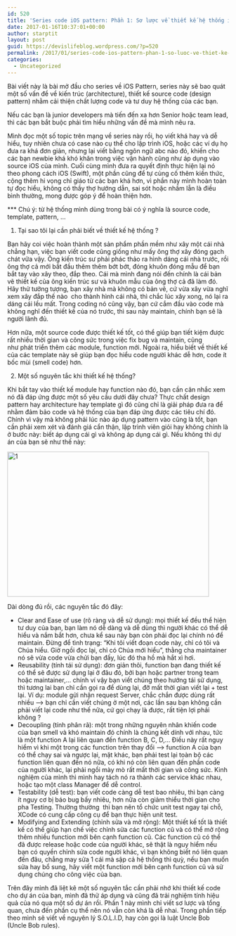 ```yaml
---
id: 520
title: 'Series code iOS pattern: Phần 1: Sơ lược về thiết kế hệ thống iOS'
date: 2017-01-16T10:37:01+00:00
author: starptit
layout: post
guid: https://devislifeblog.wordpress.com/?p=520
permalink: /2017/01/series-code-ios-pattern-phan-1-so-luoc-ve-thiet-ke-he-thong-ios/
categories:
  - Uncategorized
---
```

Bài viết này là bài mở đầu cho series về iOS Pattern, series này sẽ bao quát một số vấn đề về kiến trúc (architecture), thiết kế source code (design pattern) nhằm cải thiện chất lượng code và tư duy hệ thống của các bạn.

Nếu các bạn là junior developers mà tiến đến xa hơn Senior hoặc team lead, thì các bạn bắt buộc phải tìm hiểu những vấn đề mà mình nêu ra.

Mình đọc một số topic trên mạng về series này rồi, họ viết khá hay và dễ hiểu, tuy nhiên chưa có case nào cụ thể cho lập trình iOS, hoặc các ví dụ họ đưa ra khá đơn giản, nhưng lại viết bằng ngôn ngữ abc nào đó, khiến cho các bạn newbie khá khó khăn trong việc vận hành cũng như áp dụng vào source iOS của mình. Cuối cùng mình đưa ra quyết định thực hiện lại nó theo phong cách iOS (Swift), một phần cũng để tự củng cố thêm kiến thức, cộng thêm hi vọng chỉ giáo từ các bạn khá hơn, vì phần này mình hoàn toàn tự đọc hiểu, không có thầy thợ hướng dẫn, sai sót hoặc nhầm lẫn là điều bình thường, mong được góp ý để hoàn thiện hơn.

\*** Chú ý: từ hệ thống mình dùng trong bài có ý nghĩa là source code, template, pattern, &#8230;

<!--more-->

  1. Tại sao tôi lại cần phải biết về thiết kế hệ thống ?

Bạn hãy coi việc hoàn thành một sản phẩm phần mềm như xây một cái nhà chẳng hạn, việc bạn viết code cũng giống như mấy ông thợ xây đóng gạch chát vữa vậy. Ông kiến trúc sư phải phác thảo ra hình dáng cái nhà trước, rồi ông thợ cả mới bắt đầu thêm thêm bớt bớt, đóng khuôn đóng mẫu để bạn bắt tay vào xây theo, đắp theo. Cái mà mình đang nói đến chính là cái bản vẽ thiết kế của ông kiến trúc sư và khuôn mẫu của ông thợ cả đã làm đó. Hãy thử tưởng tượng, bạn xây nhà mà không có bản vẽ, cứ vừa xây vừa nghĩ xem xây đắp thế nào  cho thành hình cái nhà, thì chắc lúc xây xong, nó lại ra dáng cái lều mất. Trong coding nó cũng vậy, bạn cứ cắm đầu vào code mà không nghĩ đến thiết kế của nó trước, thì sau này maintain, chính bạn sẽ là người lãnh đủ.

Hơn nữa, một source code được thiết kế tốt, có thể giúp bạn tiết kiệm được rất nhiều thời gian và công sức trong việc fix bug và maintain, cũng như phát triển thêm các module, function mới. Ngoài ra, hiểu biết về thiết kế của các template này sẽ giúp bạn đọc hiểu code người khác dễ hơn, code ít bốc mùi (smell code) hơn.

2. Một số nguyên tắc khi thiết kế hệ thống?

Khi bắt tay vào thiết kế module hay function nào đó, bạn cần cân nhắc xem nó đã đáp ứng được một số yêu cầu dưới đây chưa? Thực chất design pattern hay architecture hay template gì đó cũng chỉ là giải pháp đưa ra để nhằm đảm bảo code và hệ thống của bạn đáp ứng được các tiêu chí đó. Chính vì vậy mà không phải lúc nào áp dụng pattern vào cũng là tốt, bạn cần phải xem xét và đánh giá cẩn thận, lập trình viên giỏi hay không chính là ở bước này: biết áp dụng cái gì và không áp dụng cái gì. Nếu không thì dự án của bạn sẽ như thế này:

<img class=" size-full wp-image-575 aligncenter" src="https://devislifeblog.files.wordpress.com/2017/01/1.jpg" alt="1" width="459" height="330" srcset="/wp-content/uploads/2017/01/1.jpg 459w, /wp-content/uploads/2017/01/1-300x216.jpg 300w" sizes="(max-width: 459px) 100vw, 459px" /> 

Dài dòng đủ rồi, các nguyên tắc đó đây:

  * Clear and Ease of use (rõ ràng và dễ sử dụng): mọi thiết kế đều thể hiện tư duy của bạn, bạn làm nó dễ dàng và dễ dùng thì người khác có thể dễ hiểu và nắm bắt hơn, chưa kể sau này bạn còn phải đọc lại chính nó để maintain. Đừng để tình trạng: &#8220;Khi tôi viết đoạn code này, chỉ có tôi và Chúa hiểu. Giờ ngồi đọc lại, chỉ có Chúa mới hiểu&#8221;, thằng cha maintainer nó sẽ vừa code vừa chửi bạn đấy, lúc đó tha hồ mà hắt xì hơi.
  * Reusability (tính tái sử dụng): đơn giản thôi, function bạn đang thiết kế có thể sẽ được sử dụng lại ở đâu đó, bởi bạn hoặc partner trong team hoặc maintainer,&#8230; chính ví vậy bạn viết chúng theo hướng tái sử dụng, thì tương lai bạn chỉ cần gọi ra để dùng lại, đỡ mất thời gian viết lại + test lại. Ví dụ: module gửi nhận request Server, chắc chắn được dùng rất nhiều &#8211;> bạn chỉ cần viết chúng ở một nơi, các lần sau bạn không cần phải viết lại code như thế nữa, cứ gọi chạy là được, rất tiện lợi phải không ?
  * Decoupling (tính phân rã): một trong những nguyên nhân khiến code của bạn smell và khó maintain đó chính là chúng kết dính với nhau, tức là một function A lại liên quan đến function B, C, D,&#8230; Điều này rất nguy hiểm vì khi một trong các function trên thay đổi &#8211;> function A của bạn có thể chạy sai và ngược lại, mặt khác, bạn phải test lại toàn bộ các function liên quan đến nó nữa, có khi nó còn liên quan đến phần code của người khác, lại phải ngồi mày mò rất mất thời gian và công sức. Kinh nghiệm của mình thì mình hay tách nó ra thành các service khác nhau, hoặc tạo một class Manager để dễ control.
  * Testability (dễ test): bạn viết code càng dễ test bao nhiêu, thì bạn càng ít nguy cơ bị báo bug bấy nhiêu, hơn nữa còn giảm thiểu thời gian cho pha Testing. Thường thường  thì bạn nên tổ chức unit test ngay tại chỗ, XCode có cung cấp công cụ để bạn thực hiện unit test.
  * Modifying and Extending (chỉnh sửa và mở rộng): Một thiết kế tốt là thiết kế có thể giúp hạn chế việc chỉnh sửa các function cũ và có thể mở rộng thêm nhiều function mới bên cạnh function cũ. Các function cũ có thể đã được release hoặc code của người khác, sẽ thật là nguy hiểm nếu bạn có quyền chỉnh sửa code người khác, vì bạn không biết nó liên quan đến đâu, chẳng may sửa 1 cái mà sập cả hệ thống thì quỳ, nếu bạn muốn sửa hay bổ sung, hãy viết một function mới bên cạnh function cũ và sử dụng chúng cho công việc của bạn.

Trên đây mình đã liệt kê một số nguyên tắc cần phải nhớ khi thiết kế code cho dự án của bạn, mình đã thử áp dụng và cũng đã trải nghiệm tính hiệu quả của nó qua một số dự án rồi. Phần 1 này mình chỉ viết sơ lược và tổng quan, chưa đến phần cụ thể nên nó vẫn còn khá là dễ nhai. Trong phần tiếp theo mình sẽ viết về nguyên lý S.O.L.I.D, hay còn gọi là luật Uncle Bob (Uncle Bob rules).